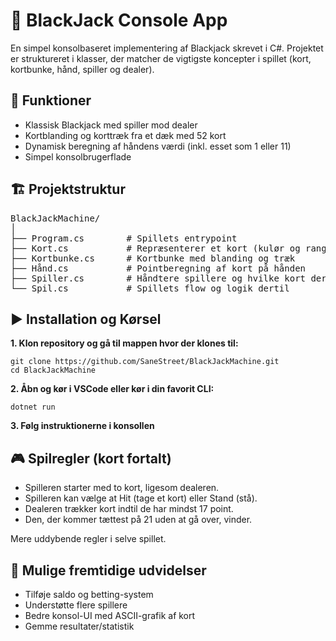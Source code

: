 # 🎲 BlackJack Console App

En simpel konsolbaseret implementering af Blackjack skrevet i C#.
Projektet er struktureret i klasser, der matcher de vigtigste koncepter i spillet (kort, kortbunke, hånd, spiller og dealer).

## 📌 Funktioner

* Klassisk Blackjack med spiller mod dealer
* Kortblanding og korttræk fra et dæk med 52 kort
* Dynamisk beregning af håndens værdi (inkl. esset som 1 eller 11)
* Simpel konsolbrugerflade

## 🏗️ Projektstruktur
<pre>BlackJackMachine/
│
├── Program.cs        # Spillets entrypoint
├── Kort.cs           # Repræsenterer et kort (kulør og rang)
├── Kortbunke.cs      # Kortbunke med blanding og træk
├── Hånd.cs           # Pointberegning af kort på hånden
├── Spiller.cs        # Håndtere spillere og hvilke kort der er på
└── Spil.cs           # Spillets flow og logik dertil</pre>


## ▶️ Installation og Kørsel

**1. Klon repository og gå til mappen hvor der klones til:**
```
git clone https://github.com/SaneStreet/BlackJackMachine.git
cd BlackJackMachine
```
**2. Åbn og kør i VSCode eller kør i din favorit CLI:**
```
dotnet run
```
**3. Følg instruktionerne i konsollen**

## 🎮 Spilregler (kort fortalt)

* Spilleren starter med to kort, ligesom dealeren.
* Spilleren kan vælge at Hit (tage et kort) eller Stand (stå).
* Dealeren trækker kort indtil de har mindst 17 point.
* Den, der kommer tættest på 21 uden at gå over, vinder.

Mere uddybende regler i selve spillet.

## 🔮 Mulige fremtidige udvidelser

* Tilføje saldo og betting-system
* Understøtte flere spillere
* Bedre konsol-UI med ASCII-grafik af kort
* Gemme resultater/statistik
